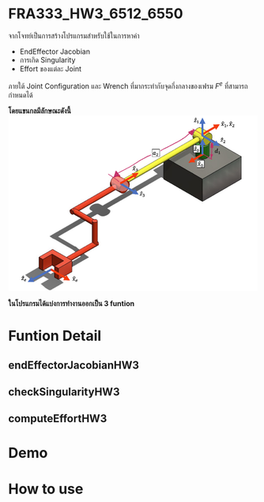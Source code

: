 # FRA333_HW3_6512_6550

จากโจทย์เป็นการสร้างโปรแกรมสำหรับใช้ในการหาค่า

-  EndEffector Jacobian
-  การเกิด Singularity
-  Effort ของแต่ละ Joint

ภายใต้ Joint Configuration และ Wrench ที่มากระทำกับจุดกึ่งกลางของเฟรม $F^e$ ที่สามารถกำหนดได้

**โดยแขนกลมีลักษณะดังนี้**
![Robot_arm](picture/pic1.png)

**ในโปรแกรมได้แบ่งการทำงานออกเป็น 3 funtion**

# Funtion Detail

## endEffectorJacobianHW3

## checkSingularityHW3

## computeEffortHW3

# Demo

# How to use

